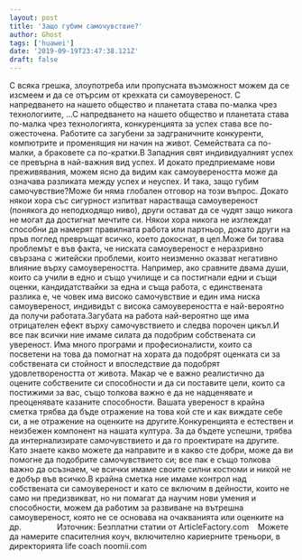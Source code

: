 ```yaml
---
layout: post
title: 'Защо губим самочувствие?'
author: Ghost
tags: ['huawei']
date: '2019-09-19T23:47:38.121Z'
draft: false
---
```


С всяка грешка, злоупотреба или пропусната възможност можем да се изсмеем и да се отърсим от крехката си самоувереност. С напредването на нашето общество и планетата става по-малка чрез технологиите, ...С напредването на нашето общество и планетата става по-малка чрез технологията, конкуренцията за успех става все по-ожесточена. Работите са загубени за задграничните конкуренти, компютрите и променящия ни начин на живот. Семействата са по-малки, а браковете са по-кратки.В Западния свят индивидуалният успех се превърна в най-важния вид успех. И докато предприемаме нови преживявания, можем ясно да видим как самоувереността може да означава разликата между успех и неуспех. И така, защо губим самочувствие?Може би няма глобален отговор на този въпрос. Докато някои хора със сигурност изпитват нарастваща самоувереност (понякога до неподходящо ниво), други остават да се чудят защо никога не могат да достигнат мечтите си. Някои хора никога не изглеждат способни да намерят правилната работа или партньор, докато други на пръв поглед превръщат всичко, което докоснат, в цел.Може би тогава проблемът е във факта, че ниската самоувереност е неразривно свързана с житейски проблеми, които неизменно оказват негативно влияние върху самоувереността. Например, ако сравните двама души, които са учили в едно и също училище и са постигнали едни и същи оценки, кандидатствайки за една и съща работа, с единствената разлика е, че човек има високо самочувствие и един има ниска самоувереност, индивидът с висока самоувереността е най-вероятно да получи работата.Загубата на работа най-вероятно ще има отрицателен ефект върху самочувствието и следва порочен цикъл.И все пак всички ние имаме силата да подобрим собствената си увереност. Има много програми и професионалисти, които са посветени на това да помогнат на хората да подобрят оценката си за собствената си стойност и впоследствие да подобрят удовлетвореността от живота. Макар че е важно реалистично да оцените собствените си способности и да си поставите цели, които са постижими за вас, също толкова важно е да не надценявате и преоценявате казаните способности. Вашата увереност в крайна сметка трябва да бъде отражение на това кой сте и как виждате себе си, а не отражение на оценките на другите.Конкуренцията е естествен и неизбежен компонент на нашата култура. За да бъдете успешни, трябва да интернализирате самочувствието и да го проектирате на другите. Като знаете какво можете да направите и в какво сте добри, може да ви помогне да подобрите самочувствието си; все пак е също толкова важно да осъзнаем, че всички имаме своите силни костюми и никой не е добър във всичко.В крайна сметка ние имаме контрол над собствената си самоувереност и като се включим в дейности, които не само ни предизвикват, но ни помагат да научим нови умения и способности, можем да работим за развиване на вътрешна самоувереност, която не се основава на очакванията или оценките на др.                Източник: Безплатни статии от ArticleFactory.com    Можете да намерите спасителния коуч, включително кариерните треньори, в директорията life coach noomii.com
